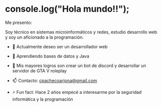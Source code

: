 # console.log("Hola mundo!!");

Me presento:

Soy técnico en sistemas microinformáticos y redes, estudio desarrollo web
y soy un aficionado a la programación.

- 🔭 Actualmente deseo ser un desarrollador web
- 🌱 Aprendiendo bases de datos y Java
- 🎉 Mis mayores logros son crear un bot de discord y desarrollar un servidor de GTA V roleplay


- 📫 Contacto: cpachecoarjona@gmail.com

- ⚡ Fun fact: Hace 2 años empecé a interesarme por la seguridad informática y la programación
